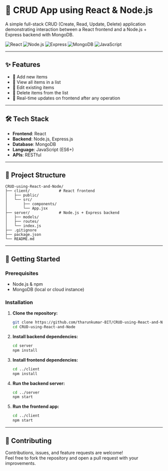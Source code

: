 
# 🧩 CRUD App using React & Node.js

A simple full-stack CRUD (Create, Read, Update, Delete) application demonstrating interaction between a React frontend and a Node.js + Express backend with MongoDB.

![React](https://img.shields.io/badge/Frontend-React-blue?logo=react)
![Node.js](https://img.shields.io/badge/Backend-Node.js-green?logo=node.js)
![Express](https://img.shields.io/badge/API-Express-black?logo=express)
![MongoDB](https://img.shields.io/badge/Database-MongoDB-green?logo=mongodb)
![JavaScript](https://img.shields.io/badge/Language-JavaScript-yellow?logo=javascript)

---

## ✨ Features

- 🔹 Add new items
- 🔹 View all items in a list
- 🔹 Edit existing items
- 🔹 Delete items from the list
- 🔁 Real-time updates on frontend after any operation

---

## 🛠️ Tech Stack

- **Frontend**: React
- **Backend**: Node.js, Express.js
- **Database**: MongoDB
- **Language**: JavaScript (ES6+)
- **APIs**: RESTful

---

## 📁 Project Structure

```
CRUD-using-React-and-Node/
├── client/             # React frontend
│   ├── public/
│   └── src/
│       ├── components/
│       └── App.jsx
├── server/             # Node.js + Express backend
│   ├── models/
│   ├── routes/
│   └── index.js
├── .gitignore
├── package.json
└── README.md
```

---

## 🚀 Getting Started

### Prerequisites

- Node.js & npm
- MongoDB (local or cloud instance)

### Installation

1. **Clone the repository:**

   ```bash
   git clone https://github.com/tharunkumar-BIT/CRUD-using-React-and-Node.git
   cd CRUD-using-React-and-Node
   ```

2. **Install backend dependencies:**

   ```bash
   cd server
   npm install
   ```

3. **Install frontend dependencies:**

   ```bash
   cd ../client
   npm install
   ```

4. **Run the backend server:**

   ```bash
   cd ../server
   npm start
   ```

5. **Run the frontend app:**

   ```bash
   cd ../client
   npm start
   ```

---

## 🤝 Contributing

Contributions, issues, and feature requests are welcome!  
Feel free to fork the repository and open a pull request with your improvements.
